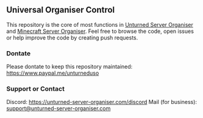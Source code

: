 ## Universal Organiser Control

This repository is the core of most functions in [Unturned Server Organiser](https://unturned-server-organiser.com/) and [Minecraft Server Organiser](https://minecraft-server-organiser.com/). Feel free to browse the code, open issues or help improve the code by creating push requests.

### Dontate
Please dontate to keep this repository maintained:
https://www.paypal.me/unturneduso

### Support or Contact
Discord: https://unturned-server-organiser.com/discord
Mail (for business): support@unturned-server-organiser.com


